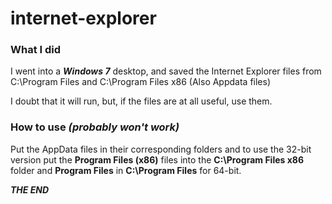 # internet-explorer
### What I did

I went into a **_Windows 7_** desktop, and saved the Internet Explorer files from C:\Program Files and C:\Program Files x86 (Also Appdata files)

I doubt that it will run, but, if the files are at all useful, use them.

### How to use _(probably won't work)_

Put the AppData files in their corresponding folders and to use the 32-bit version put the **Program Files (x86)** files into the **C:\Program Files x86** folder and **Program Files** in **C:\Program Files** for 64-bit.

***THE END***
